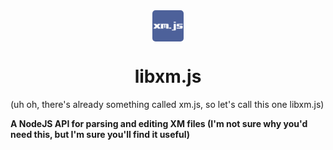 <center><img src="assets/xmjs_logo.png" width="50px" height="50px" align="center" style="border-radius:5px"></center>
<h1 align="center">libxm.js</h1>

(uh oh, there's already something called xm.js, so let's call this one libxm.js)

**A NodeJS API for parsing and editing XM files (I'm not sure why you'd need this, but I'm sure you'll find it useful)**
